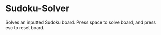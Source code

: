 # Sudoku-Solver
Solves an inputted Sudoku board.
Press space to solve board, and press esc to reset board.
